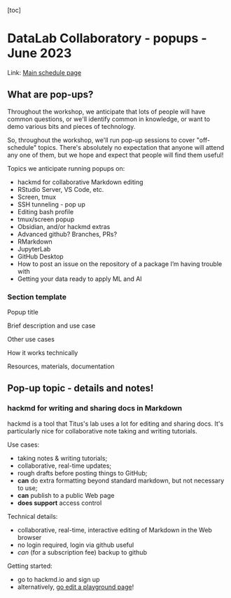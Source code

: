 [toc]

# DataLab Collaboratory - popups - June 2023

Link: [Main schedule page](https://hackmd.io/KhkZGZhyRt6pu4lbEHi6ow?view)

## What are pop-ups?

Throughout the workshop, we anticipate that lots of people will have common questions, or we'll identify common in knowledge, or want to demo various bits and pieces of technology.

So, throughout the workshop, we'll run pop-up sessions to cover "off-schedule" topics. There's absolutely no expectation that anyone will attend any one of them, but we hope and expect that people will find them useful!

Topics we anticipate running popups on:

* hackmd for collaborative Markdown editing
* RStudio Server, VS Code, etc.
* Screen, tmux
* SSH tunneling - pop up
* Editing bash profile
* tmux/screen popup
* Obsidian, and/or hackmd extras
* Advanced github? Branches, PRs?
* RMarkdown
* JupyterLab
* GitHub Desktop
* How to post an issue on the repository of a package I’m having trouble with
* Getting your data ready to apply ML and AI

### Section template

Popup title

Brief description and use case

Other use cases

How it works technically

Resources, materials, documentation

## Pop-up topic - details and notes!

### hackmd for writing and sharing docs in Markdown

hackmd is a tool that Titus's lab uses a lot for editing and sharing docs. It's particularly nice for collaborative note taking and writing tutorials.

Use cases:
* taking notes & writing tutorials;
* collaborative, real-time updates;
* rough drafts before posting things to GitHub;
* **can** do extra formatting beyond standard markdown, but not necessary to use;
* **can** publish to a public Web page
* **does support** access control

Technical details:
* collaborative, real-time, interactive editing of Markdown in the Web browser
* no login required, login via github useful
* _can_ (for a subscription fee) backup to github

Getting started:
* go to hackmd.io and sign up
* alternatively, [go edit a playground page](https://hackmd.io/mH2GadpITpGXrKaBPuxGxg)!